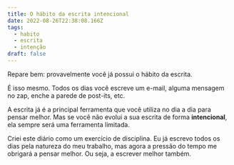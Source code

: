 ```yaml
---
title: O hábito da escrita intencional
date: 2022-08-26T22:38:08.166Z
tags:
  - habito
  - escrita
  - intenção
draft: false
---
```

Repare bem: provavelmente você já possui o hábito da escrita.

É isso mesmo. Todos os dias você escreve um e-mail, alguma mensagem no zap, enche a parede de post-its, etc. 

A escrita já é a principal ferramenta que você utiliza no dia a dia para pensar melhor. Mas se você não evolui a sua escrita de forma **intencional**, ela sempre será uma ferramenta limitada.

Criei este diário como um exercício de disciplina. Eu já escrevo todos os dias pela natureza do meu trabalho, mas agora a pressão do tempo me obrigará a pensar melhor. Ou seja, a escrever melhor também.